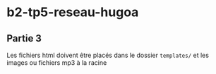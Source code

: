 # b2-tp5-reseau-hugoa

## Partie 3

Les fichiers html doivent être placés dans le dossier `templates/` et les images ou fichiers mp3 à la racine